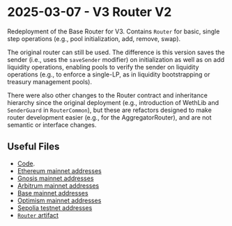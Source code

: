 # 2025-03-07 - V3 Router V2

Redeployment of the Base Router for V3.
Contains `Router` for basic, single step operations (e.g., pool initialization, add, remove, swap).

The original router can still be used. The difference is this version saves the sender (i.e., uses the `saveSender` modifier) on initialization as well as on add liquidity operations, enabling pools to verify the sender on liquidity operations (e.g., to enforce a single-LP, as in liquidity bootstrapping or treasury management pools).

There were also other changes to the Router contract and inheritance hierarchy since the original deployment (e.g., introduction of WethLib and `SenderGuard` in `RouterCommon`), but these are refactors designed to make router development easier (e.g., for the AggregatorRouter), and are not semantic or interface changes.

## Useful Files

- [Code](https://github.com/balancer/balancer-v3-monorepo/commit/577b86c7aec06c01e5f57bf20d4a0f728ce249b2).
- [Ethereum mainnet addresses](./output/mainnet.json)
- [Gnosis mainnet addresses](./output/gnosis.json)
- [Arbitrum mainnet addresses](./output/arbitrum.json)
- [Base mainnet addresses](./output/base.json)
- [Optimism mainnet addresses](./output/optimism.json)
- [Sepolia testnet addresses](./output/sepolia.json)
- [`Router` artifact](./artifact/Router.json)

